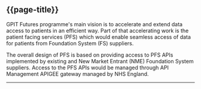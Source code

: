 ## {{page-title}}

GPIT Futures programme's main vision is to accelerate and extend data access to patients in an efficient way. Part of that accelerating work is the patient facing services (PFS) which would enable seamless access of data for patients from Foundation System (FS) suppliers.

The overall design of PFS is based on providing access to PFS APIs implemented by existing and New Market Entrant (NME) Foundation System suppliers. Access to the PFS APIs would be managed through API Management APIGEE gateway managed by NHS England.

---